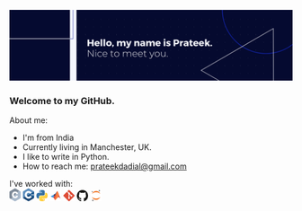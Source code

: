 ![alt text](https://github.com/pdadial/pdadial/blob/main/banner_dark.png "Banner")

### Welcome to my GitHub.

About me:
* I'm from India
* Currently living in Manchester, UK.
* I like to write in Python.
* How to reach me: [prateekdadial@gmail.com](mailto:prateekdadial@gmail.com)

I've worked with:  
<img src="https://github.com/pdadial/pdadial/blob/main/icons/c.svg" alt="C" title="C" width="20">
<img src="https://github.com/pdadial/pdadial/blob/main/icons/c-plusplus.svg" alt="C++" title="C++" width="20">
<img src="https://github.com/pdadial/pdadial/blob/main/icons/python.svg" alt="Python" title="Python" width="20">
<img src="https://github.com/pdadial/pdadial/blob/main/icons/matlab.svg" alt="MATLAB" title="MATLAB" width="20">
<img src="https://github.com/pdadial/pdadial/blob/main/icons/git-icon.svg" alt="Git" title="Git" width="20">
<img src="https://github.com/pdadial/pdadial/blob/main/icons/github-icon.svg" alt="Github" title="Github" width="20">
<img src="https://github.com/pdadial/pdadial/blob/main/icons/jupyter-original.svg" alt="Jupyter" title="Jupyter" width="20">
